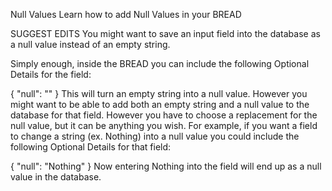 

Null Values
Learn how to add Null Values in your BREAD

SUGGEST EDITS
You might want to save an input field into the database as a null value instead of an empty string.

Simply enough, inside the BREAD you can include the following Optional Details for the field:

{
    "null": ""
}
This will turn an empty string into a null value. However you might want to be able to add both an empty string and a null value to the database for that field. However you have to choose a replacement for the null value, but it can be anything you wish. For example, if you want a field to change a string (ex. Nothing) into a null value you could include the following Optional Details for that field:

{
    "null": "Nothing"
}
Now entering Nothing into the field will end up as a null value in the database.

